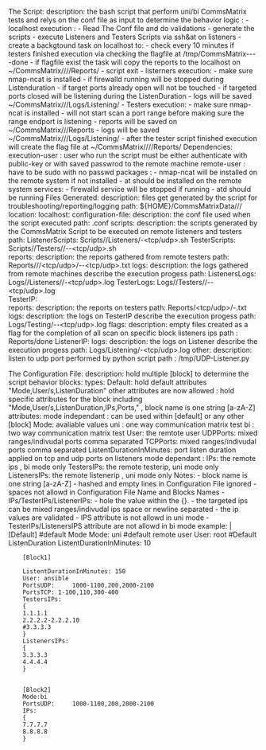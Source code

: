 The Script:
    description: the bash script that perform uni/bi CommsMatrix tests and relys on the conf file as input to determine the behavior
    logic :
       - localhost execution :
            - Read The Conf file and do validations
            - generate the scripts
            - execute Listeners and Testers Scripts via ssh&at on listeners
            - create a backgtound task on localhost  to:
                - check every 10 minutes if testers finished execution via checking the flagfile at  /tmp/CommsMatrix-<ConfFileName>-<BlockName>-<Date>-done
                - if flagfile exist the task will copy the reports to the localhost on ~<user>/CommsMatrix/<Date>/<ConfFileName>/<BlockName>/Reports/<TesterIP>
            - script exit
        - listerners execution:
            - make sure nmap-ncat is installed
            - if firewalld running will be stopped during Listenduration
            - if target ports already open will not be touched
            - if targeted ports closed will be listening during the ListenDuration
            - logs will be saved ~<user>/CommsMatrix/<Date>/<ConfFileName>/Logs/Listening/
        - Testers execution:
            - make sure nmap-ncat is installed
            - will not start scan a port range before making sure the range endport is listening
            - reports will be saved on ~<user>/CommsMatrix/<Date>/<ConfFileName>/Reports
            - logs will be saved ~<user>/CommsMatrix/<Date>/<ConfFileName>/Logs/Listening/
            - after the tester script finished execution will create the flag file at ~<user>/CommsMatrix/<Date>/<ConfFileName>/<BlockName>/Reports/<TesterIP>
    Dependencies:
        execution-user : user who run the script must be either authenticate with public-key or with saved passwrod to the remote machine
        remote-user    : have to be sudo with no passwd
        packages : 
            - nmap-ncat  will be installed on the remote system if not installed
            - at should be installed on the remote system
        services:
            - firewalld service will be stopped if running
            - atd should be running 
    Files Generated:
        description: files get generated by the script for troubleshooting/reporting/logging 
        path:   ${HOME}/CommsMatrixData/<ConfFileName>/<Date>/
        location:
           localhost:
                configuration-file:
                    description: the conf file used when the script executed
                    path: <ConfFileName>.conf
                scripts:
                    description: the scripts generated by the CommsMatrix Script to be executed on remote listeners and testers
                    path: 
                        ListenerScripts: Scripts/<BlockName>/Listeners/<ListenerIP>-<tcp/udp>.sh
                        TesterScripts:  Scripts/<BlockName>/Testers/<TesterIP>/<TesterIP>-<ListenerIP>-<tcp/udp>.sh                    
                reports:
                    description:  the reports gathered from remote testers
                    path:               Reports/<BlockName>/<TesterIP>/<tcp/udp>/<TesterIP>-<ListenerIP>-<tcp/udp>.txt
                logs:
                    description:  the logs gathered from remote machines describe the execution progess
                    path: 
                        ListenersLogs:  Logs/<BlockName>/Listeners/<ListenerIP>/<ListenerIP>-<tcp/udp>.log
                        TesterLogs:     Logs/<BlockName>/Testers/<TesterIP>/<TesterIP>-<ListenerIP>-<tcp/udp>.log                                  
           TesterIP:                
                reports:
                    description:  the reports on testers
                    path: Reports/<tcp/udp>/<TesterIP>-<ListenerIP>.txt
                logs:
                    description:  the logs on TesterIP describe the execution progess
                    path: Logs/Testing/<TesterIP>-<ListenerIP>-<tcp/udp>.log
                flags:
                    description:   empty files created as a flag for the completion of all scan on specific block listeners ips 
                    path       :     Reports/done
            ListenerIP:
                logs:
                    description:  the logs on Listener describe the execution progess
                    path: Logs/Listening/<ListenerIP>-<tcp/udp>.log
                other:
                    description:   listen to udp port performed by python script
                    path       :   /tmp/UDP-Listener.py

The Configuration File:
    description: hold multiple [block] to determine the script behavior
    blocks:
        types:
           Default:   hold default attributes "Mode,User/s,ListenDuration" other attributes are now allowed
           <Others>:   hold specific attributes for the block including "Mode,User/s,ListenDuration,IPs,Ports," , block name is one string [a-zA-Z]
        attributes:
            mode independant : can be used within [default] or any other [block]
                Mode: avaliable values
                    uni :   one  way communication matrix test
                    bi  :   two way communication matrix test
                User:          the remtote user
                UDPPorts:      mixed ranges/indivudal ports comma separated
                TCPPorts:      mixed ranges/indivudal ports comma separated
                ListentDurationInMinutes: port listen duration applied on tcp and udp ports on listeners
            mode dependant :
                            IPs: the remote ips , bi mode only 
                            TestersIPs:      the remote testerip, uni mode only
                            ListenersIPs:    the remote listenerip , uni mode only
    Notes:
        - block name is one string [a-zA-Z]
        - hashed and empty lines in Configuration File ignored
        - spaces not allowd in Configuration File Name and Blocks Names
        - IPs/TesterIPs/ListenerIPs:
                - hole the value within the {}. 
                - the targeted ips can be mixed ranges/indivudal ips space or newline separated
                - the ip values are validated
                - IPS attribute is not allowd in uni mode
                - TesterIPs/ListenersIPS attribute are not allowd in bi mode
    example: |
        [Default]
        #default Mode
        Mode: uni
        #default remote user
        User: root
        #Default ListenDuration
        ListentDurationInMinutes: 10

        [Block1]

        ListentDurationInMinutes: 150
        User: ansible
        PortsUDP:     1000-1100,200,2000-2100
        PortsTCP: 1-100,110,300-400
        TestersIPs:
        {
        1.1.1.1
        2.2.2.2-2.2.2.10
        #3.3.3.3
        }
        ListenersIPs:
        {
        3.3.3.3
        4.4.4.4
        }


        [Block2]
        Mode:bi
        PortsUDP:     1000-1100,200,2000-2100
        IPs:
        {
        7.7.7.7
        8.8.8.8
        }
        